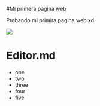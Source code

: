 
#Mi primera pagina web

Probando mi primira pagina web xd

![](https://www.freecodecamp.org/news/content/images/2023/04/JavaScript-Blog-Cover.png)


# Editor.md
- one 
- two
- three
- four
- five
